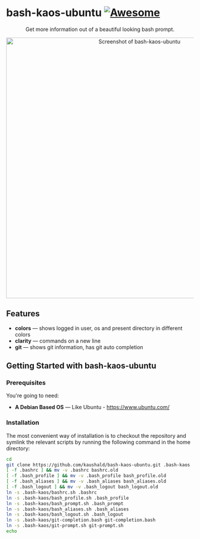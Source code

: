 # bash-kaos-ubuntu [![Awesome](https://cdn.rawgit.com/sindresorhus/awesome/d7305f38d29fed78fa85652e3a63e154dd8e8829/media/badge.svg)](https://github.com/sindresorhus/awesome)



<p align="center">Get more information out of a beautiful looking bash prompt.</p>

<p align="center"><img src="https://dl.dropboxusercontent.com/s/abpj8elnyrf16zh/screenshot.png?dl=0" width=700 alt="Screenshot of bash-kaos-ubuntu"></p>


Features
------------

* **colors** — shows logged in user, os and present directory in different colors
* **clarity** — commands on a new line
* **git** — shows git information, has git auto completion


Getting Started with bash-kaos-ubuntu
------------------------------

### Prerequisites

You're going to need:

 - **A Debian Based OS** — Like Ubuntu - https://www.ubuntu.com/

### Installation

The most convenient way of installation is to checkout the repository and symlink the relevant scripts by running the following command in the home directory:

```bash
cd
git clone https://github.com/kaushald/bash-kaos-ubuntu.git .bash-kaos
[ -f .bashrc ] && mv -v .bashrc bashrc.old
[ -f .bash_profile ] && mv -v .bash_profile bash_profile.old
[ -f .bash_aliases ] && mv -v .bash_aliases bash_aliases.old
[ -f .bash_logout ] && mv -v .bash_logout bash_logout.old
ln -s .bash-kaos/bashrc.sh .bashrc
ln -s .bash-kaos/bash_profile.sh .bash_profile
ln -s .bash-kaos/bash_prompt.sh .bash_prompt
ln -s .bash-kaos/bash_aliases.sh .bash_aliases
ln -s .bash-kaos/bash_logout.sh .bash_logout
ln -s .bash-kaos/git-completion.bash git-completion.bash
ln -s .bash-kaos/git-prompt.sh git-prompt.sh
echo

```
